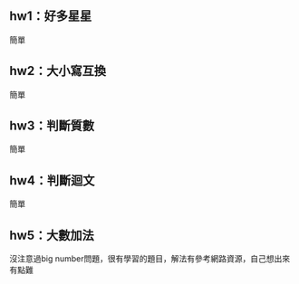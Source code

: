 ## hw1：好多星星
簡單
## hw2：大小寫互換
簡單
## hw3：判斷質數
簡單
## hw4：判斷迴文
簡單
## hw5：大數加法
沒注意過big number問題，很有學習的題目，解法有參考網路資源，自己想出來有點難